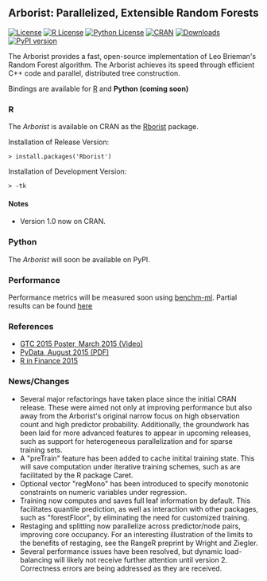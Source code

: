 
## Arborist: Parallelized, Extensible Random Forests


[![License](https://img.shields.io/badge/core-MPL--2-brightgreen.svg)](https://www.mozilla.org/en-US/MPL/2.0/) 
[![R License](http://img.shields.io/badge/R_Bridge-GPL%20%28%3E=%202%29-brightgreen.svg?style=flat)](http://www.gnu.org/licenses/gpl-2.0.html)
[![Python License](http://img.shields.io/badge/Python__Bridge-MIT-brightgreen.svg?style=flat)](https://opensource.org/licenses/MIT
)
[![CRAN](http://www.r-pkg.org/badges/version/Rborist)](https://cran.rstudio.com/web/packages/Rborist/index.html)
[![Downloads](http://cranlogs.r-pkg.org/badges/Rborist?color=brightgreen)](http://www.r-pkg.org/pkg/Rborist)
[![PyPI version](https://badge.fury.io/py/pyborist.svg)](https://pypi.python.org/pypi/pyborist/) 




The Arborist provides a fast, open-source implementation of Leo Brieman's Random Forest algorithm. The Arborist achieves its speed through efficient C++ code and parallel, distributed tree construction. 

Bindings are available for [R](https://cran.r-project.org/web/packages/Rborist/index.html) and **Python (coming soon)**


### R

The *Arborist* is available on CRAN as the [Rborist](https://cran.r-project.org/web/packages/Rborist/index.html) package. 

Installation of Release Version:

    > install.packages('Rborist')

Installation of Development Version:

    > -tk


#### Notes
- Version 1.0 now on CRAN.

### Python

The *Arborist* will soon be available on PyPI.

### Performance 

Performance metrics will be measured soon using [benchm-ml](https://github.com/szilard/benchm-m). Partial results can be found [here](https://github.com/szilard/benchm-ml/tree/master/z-other-tools)

    
### References

- [GTC 2015 Poster, March 2015 (Video)](http://on-demand.gputechconf.com/gtc/2015/posters/GTC_2015_Machine_Learning___Deep_Learning_03_P5282_WEB.pdf)
- [PyData, August 2015 (PDF)](https://www.youtube.com/watch?v=dRZrYdhNUec)
- [R in Finance 2015](http://www.rinfinance.com/agenda/2015/talk/MarkSeligman.pdf)


### News/Changes
- Several major refactorings have taken place since the initial CRAN release.  These were aimed not only at improving performance but also away from the Arborist's original narrow focus on high observation count and high predictor probability.  Additionally, the groundwork has been laid for more advanced features to appear in upcoming releases, such as support for heterogeneous parallelization and for sparse training sets.
- A "preTrain" feature has been added to cache initital training state.  This will save computation under iterative training schemes, such as are facilitated by the R package Caret.
- Optional vector "regMono" has been introduced to specify monotonic constraints on numeric variables under regression.
- Training now computes and saves full leaf information by default. This facilitates quantile prediction, as well as interaction with other packages, such as "forestFloor", by eliminating the need for customized training.
- Restaging and splitting now parallelize across predictor/node pairs, improving core occupancy.  For an interesting illustration of the limits to the benefits of restaging, see the RangeR preprint by Wright and Ziegler.
- Several performance issues have been resolved, but dynamic load-balancing will likely not receive further attention until version 2.
Correctness errors are being addressed as they are received.

